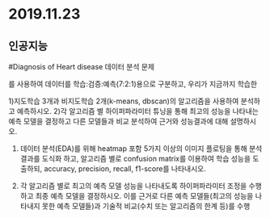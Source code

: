 # 2019.11.23



## 인공지능

\#Diagnosis of Heart disease 데이터 분석 문제

를 사용하여 데이터를 학습:검증:예측(7:2:1)용으로 구분하고, 우리가 지금까지 학습한 

1)지도학습 3개과 비지도학습 2개(k-means, dbscan)의 알고리즘을 사용하여 분석하고 예측하시오.
2)각 알고리즘 별 하이퍼파라미터 튜닝을 통해 최고의 성능을 나타내는 예측 모델을 결정하고 다른 모델들과 비교 분석하여 근거와 성능결과에 대해 설명하시오.

1) 데이터 분석(EDA)를 위해 heatmap 포함 5가지 이상의 이미지 플로팅을 통해 분석 결과를 도식화 하고, 알고리즘 별로 confusion matrix를 이용하여 학습 성능을 도출하되, accuracy, precision, recall, f1-score를 나타내시오.

2) 각 알고리즘 별로 최고의 예측 모델 성능을 나타내도록 하이퍼파라미터 조정을 수행하고 최종 예측 모델을 결정하시오. 이를 근거로 다른 예측 모델들(최고의 성능을 나타내지 못한 예측 모델들)과 기술적 비교(수치 또는 알고리즘의 한계 등)를 수행

